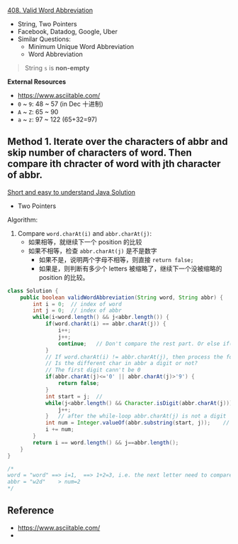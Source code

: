 [408. Valid Word Abbreviation](https://leetcode.com/problems/valid-word-abbreviation/)

* String, Two Pointers
* Facebook, Datadog, Google, Uber
* Similar Questions:
    * Minimum Unique Word Abbreviation
    * Word Abbreviation

> String `s` is **non-empty**

**External Resources**
* https://www.asciitable.com/
* `0` ~ `9`: 48 ~ 57 (in Dec 十进制)
* `A` ~ `Z`: 65 ~ 90
* `a` ~ `z`: 97 ~ 122 (65+32=97)


## Method 1. Iterate over the characters of abbr and skip number of characters of word. Then compare ith chracter of word with jth character of abbr.
[Short and easy to understand Java Solution](https://leetcode.com/problems/valid-word-abbreviation/discuss/89523/Short-and-easy-to-understand-Java-Solution)

* Two Pointers

Algorithm:
1. Compare `word.charAt(i)` and `abbr.charAt(j)`:
    * 如果相等，就继续下一个 position 的比较
    * 如果不相等，检查 `abbr.charAt(j)` 是不是数字
        * 如果不是，说明两个字母不相等，则直接 `return false;`
        * 如果是，则判断有多少个 letters 被缩略了，继续下一个没被缩略的 position 的比较。


```java 
class Solution {
    public boolean validWordAbbreviation(String word, String abbr) {
        int i = 0;  // index of word
        int j = 0;  // index of abbr
        while(i<word.length() && j<abbr.length()) {
            if(word.charAt(i) == abbr.charAt(j)) {
                i++;
                j++;
                continue;   // Don't compare the rest part. Or else if(...)
            }
            // If word.charAt(i) != abbr.charAt(j), then process the following part
            // Is the different char in abbr a digit or not?
            // The first digit cann't be 0
            if(abbr.charAt(j)<='0' || abbr.charAt(j)>'9') {
                return false;
            }
            int start = j;  //
            while(j<abbr.length() && Character.isDigit(abbr.charAt(j))) {
                j++;
            }   // after the while-loop abbr.charAt(j) is not a digit
            int num = Integer.valueOf(abbr.substring(start, j));    // abbr[start, j)
            i += num;
        }
        return i == word.length() && j==abbr.length();
    }
}

/*
word = "word" ==> i=1,  ==> 1+2=3, i.e. the next letter need to compare
abbr = "w2d"    > num=2
*/
```


## Reference
* https://www.asciitable.com/
* 
